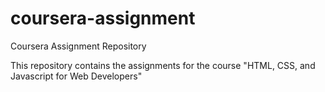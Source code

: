 # coursera-assignment
Coursera Assignment Repository

This repository contains the assignments for the course "HTML, CSS, and Javascript for Web Developers"
